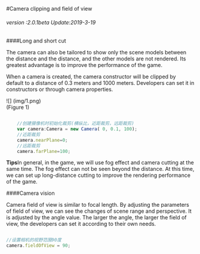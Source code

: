 #Camera clipping and field of view

###### *version :2.0.1beta   Update:2019-3-19*

####Long and short cut

The camera can also be tailored to show only the scene models between the distance and the distance, and the other models are not rendered. Its greatest advantage is to improve the performance of the game.

When a camera is created, the camera constructor will be clipped by default to a distance of 0.3 meters and 1000 meters. Developers can set it in constructors or through camera properties.

![] (img/1.png)<br> (Figure 1)


```typescript

    //创建摄像机时初始化裁剪(横纵比，近距裁剪，远距裁剪)
    var camera:Camera = new Camera( 0, 0.1, 100);
    //近距裁剪
    camera.nearPlane=0;
    //远距裁剪
    camera.farPlane=100;
```


**Tips**In general, in the game, we will use fog effect and camera cutting at the same time. The fog effect can not be seen beyond the distance. At this time, we can set up long-distance cutting to improve the rendering performance of the game.

####Camera vision

Camera field of view is similar to focal length. By adjusting the parameters of field of view, we can see the changes of scene range and perspective. It is adjusted by the angle value. The larger the angle, the larger the field of view, the developers can set it according to their own needs.


```typescript

//设置相机的视野范围90度
camera.fieldOfView = 90;
```

